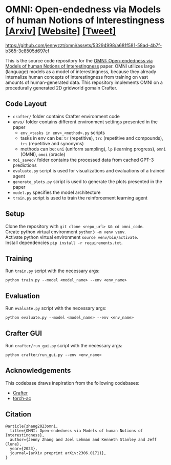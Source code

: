 # OMNI: Open-endedness via Models of human Notions of Interestingness  [[Arxiv]](https://arxiv.org/abs/2306.01711) [[Website]](http://www.jennyzhangzt.com/omni/) [[Tweet]](https://twitter.com/jeffclune/status/1666082258888056834)

https://github.com/jennyzzt/omni/assets/53294998/a681f581-58ad-4b7f-b365-3c8505d697cf

This is the source code repository for the [OMNI: Open-endedness via Models of human Notions of Interestingness](https://arxiv.org/abs/2306.01711) paper. OMNI utilizes large (language) models as a model of interestingness, because they already internalize human concepts of interestingness from training on vast amounts of human-generated data. This repository implements OMNI on a procedurally generated 2D gridworld gomain Crafter.

## Code Layout
- `crafter/` folder contains Crafter environment code
- `envs/` folder contains different environment settings presented in the paper
    - `env_<tasks in env>_<method>.py` scripts
    - tasks in env can be: `tr` (repetitive), `trc` (repetitive and compounds), `trs` (repetitive and synonyms)
    - methods can be: `uni` (uniform sampling), `lp` (learning progress), `omni` (OMNI), `omoi` (oracle)
- `moi_saved/` folder contains the processed data from cached GPT-3 predictions
- `evaluate.py` script is used for visualizations and evaluations of a trained agent
- `generate_plots.py` script is used to generate the plots presented in the paper
- `model.py` specifies the model architecture
- `train.py` script is used to train the reinforcement learning agent

## Setup
Clone the repository with `git clone <repo_url> && cd omni_code`.\
Create python virtual environment `python3 -m venv venv`.\
Activate python virtual environment `source venv/bin/activate`.\
Install dependencies `pip install -r requirements.txt`.

## Training
Run `train.py` script with the necessary args:
```
python train.py --model <model_name> --env <env_name>
```

## Evaluation
Run `evaluate.py` script with the necessary args:
```
python evaluate.py --model <model_name> --env <env_name>
```

## Crafter GUI
Run `crafter/run_gui.py` script with the necessary args:
```
python crafter/run_gui.py --env <env_name>
```

## Acknowledgements
This codebase draws inspiration from the following codebases:
- [Crafter](https://github.com/danijar/crafter)
- [torch-ac](https://github.com/lcswillems/torch-ac)

## Citation
```
@article{zhang2023omni,
  title={OMNI: Open-endedness via Models of human Notions of Interestingness},
  author={Jenny Zhang and Joel Lehman and Kenneth Stanley and Jeff Clune},
  year={2023},
  journal={arXiv preprint arXiv:2306.01711},
}
```
